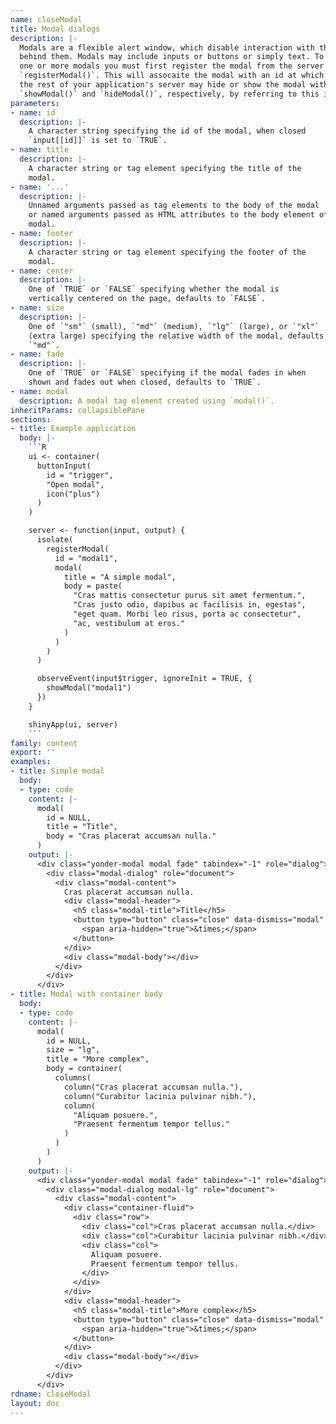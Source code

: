```yaml
---
name: closeModal
title: Modal dialogs
description: |-
  Modals are a flexible alert window, which disable interaction with the page
  behind them. Modals may include inputs or buttons or simply text. To use
  one or more modals you must first register the modal from the server with
  `registerModal()`. This will assocaite the modal with an id at which point
  the rest of your application's server may hide or show the modal with
  `showModal()` and `hideModal()`, respectively, by referring to this id.
parameters:
- name: id
  description: |-
    A character string specifying the id of the modal, when closed
    `input[[id]]` is set to `TRUE`.
- name: title
  description: |-
    A character string or tag element specifying the title of the
    modal.
- name: '...'
  description: |-
    Unnamed arguments passed as tag elements to the body of the modal
    or named arguments passed as HTML attributes to the body element of the
    modal.
- name: footer
  description: |-
    A character string or tag element specifying the footer of the
    modal.
- name: center
  description: |-
    One of `TRUE` or `FALSE` specifying whether the modal is
    vertically centered on the page, defaults to `FALSE`.
- name: size
  description: |-
    One of `"sm"` (small), `"md"` (medium), `"lg"` (large), or `"xl"`
    (extra large) specifying the relative width of the modal, defaults to
    `"md"`.
- name: fade
  description: |-
    One of `TRUE` or `FALSE` specifying if the modal fades in when
    shown and fades out when closed, defaults to `TRUE`.
- name: modal
  description: A modal tag element created using `modal()`.
inheritParams: collapsiblePane
sections:
- title: Example application
  body: |-
    ```R
    ui <- container(
      buttonInput(
        id = "trigger",
        "Open modal",
        icon("plus")
      )
    )

    server <- function(input, output) {
      isolate(
        registerModal(
          id = "modal1",
          modal(
            title = "A simple modal",
            body = paste(
              "Cras mattis consectetur purus sit amet fermentum.",
              "Cras justo odio, dapibus ac facilisis in, egestas",
              "eget quam. Morbi leo risus, porta ac consectetur",
              "ac, vestibulum at eros."
            )
          )
        )
      )

      observeEvent(input$trigger, ignoreInit = TRUE, {
        showModal("modal1")
      })
    }

    shinyApp(ui, server)
    ```
family: content
export: ''
examples:
- title: Simple modal
  body:
  - type: code
    content: |-
      modal(
        id = NULL,
        title = "Title",
        body = "Cras placerat accumsan nulla."
      )
    output: |-
      <div class="yonder-modal modal fade" tabindex="-1" role="dialog">
        <div class="modal-dialog" role="document">
          <div class="modal-content">
            Cras placerat accumsan nulla.
            <div class="modal-header">
              <h5 class="modal-title">Title</h5>
              <button type="button" class="close" data-dismiss="modal" aria-label="Close">
                <span aria-hidden="true">&times;</span>
              </button>
            </div>
            <div class="modal-body"></div>
          </div>
        </div>
      </div>
- title: Modal with container body
  body:
  - type: code
    content: |-
      modal(
        id = NULL,
        size = "lg",
        title = "More complex",
        body = container(
          columns(
            column("Cras placerat accumsan nulla."),
            column("Curabitur lacinia pulvinar nibh."),
            column(
              "Aliquam posuere.",
              "Praesent fermentum tempor tellus."
            )
          )
        )
      )
    output: |-
      <div class="yonder-modal modal fade" tabindex="-1" role="dialog">
        <div class="modal-dialog modal-lg" role="document">
          <div class="modal-content">
            <div class="container-fluid">
              <div class="row">
                <div class="col">Cras placerat accumsan nulla.</div>
                <div class="col">Curabitur lacinia pulvinar nibh.</div>
                <div class="col">
                  Aliquam posuere.
                  Praesent fermentum tempor tellus.
                </div>
              </div>
            </div>
            <div class="modal-header">
              <h5 class="modal-title">More complex</h5>
              <button type="button" class="close" data-dismiss="modal" aria-label="Close">
                <span aria-hidden="true">&times;</span>
              </button>
            </div>
            <div class="modal-body"></div>
          </div>
        </div>
      </div>
rdname: closeModal
layout: doc
---
```

